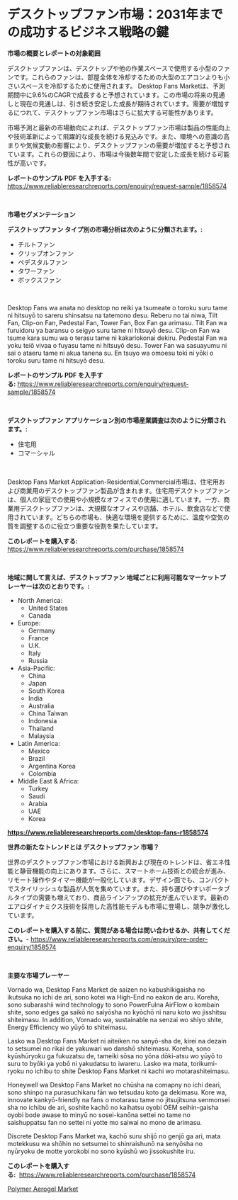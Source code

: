 <p><h1>デスクトップファン市場：2031年までの成功するビジネス戦略の鍵</h1></p><p><strong>市場の概要とレポートの対象範囲</strong></p>
<p><p>デスクトップファンは、デスクトップや他の作業スペースで使用する小型のファンです。これらのファンは、部屋全体を冷却するための大型のエアコンよりも小さいスペースを冷却するために使用されます。 Desktop Fans Marketは、予測期間中に9.6%のCAGRで成長すると予想されています。この市場の将来の見通しと現在の見通しは、引き続き安定した成長が期待されています。需要が増加するにつれて、デスクトップファン市場はさらに拡大する可能性があります。</p><p>市場予測と最新の市場動向によれば、デスクトップファン市場は製品の性能向上や技術革新によって飛躍的な成長を続ける見込みです。また、環境への意識の高まりや気候変動の影響により、デスクトップファンの需要が増加すると予想されています。これらの要因により、市場は今後数年間で安定した成長を続ける可能性が高いです。</p></p>
<p><strong>レポートのサンプル PDF を入手する:</strong> <a href="https://www.reliableresearchreports.com/enquiry/request-sample/1858574">https://www.reliableresearchreports.com/enquiry/request-sample/1858574</a></p>
<p>&nbsp;</p>
<p><strong>市場セグメンテーション</strong></p>
<p><strong>デスクトップファン タイプ別の市場分析は次のように分類されます。:</strong></p>
<p><ul><li>チルトファン</li><li>クリップオンファン</li><li>ペデスタルファン</li><li>タワーファン</li><li>ボックスファン</li></ul></p>
<p>&nbsp;</p>
<p><p>Desktop Fans wa anata no desktop no reiki ya tsumeate o toroku suru tame ni hitsuyō to sareru shinsatsu na tatemono desu. Reberu no tai niwa, Tilt Fan, Clip-on Fan, Pedestal Fan, Tower Fan, Box Fan ga arimasu. Tilt Fan wa furuidoru ya baransu o seigyo suru tame ni hitsuyō desu. Clip-on Fan wa tsume kara sumu wa o terasu tame ni kakariokonai dekiru. Pedestal Fan wa yoku teiō vivaa o fuyasu tame ni hitsuyō desu. Tower Fan wa sasuayumu ni sai o ataeru tame ni akua tanena su. En tsuyo wa omoesu toki ni yōki o toroku suru tame ni hitsuyō desu.</p></p>
<p><strong>レポートのサンプル PDF を入手する:</strong>&nbsp;<a href="https://www.reliableresearchreports.com/enquiry/request-sample/1858574">https://www.reliableresearchreports.com/enquiry/request-sample/1858574</a></p>
<p>&nbsp;</p>
<p><strong> デスクトップファン アプリケーション別の市場産業調査は次のように分類されます。:</strong></p>
<p><ul><li>住宅用</li><li>コマーシャル</li></ul></p>
<p>&nbsp;</p>
<p><p>Desktop Fans Market Application-Residential,Commercial市場は、住宅用および商業用のデスクトップファン製品が含まれます。住宅用デスクトップファンは、個人の家庭での使用や小規模なオフィスでの使用に適しています。一方、商業用デスクトップファンは、大規模なオフィスや店舗、ホテル、飲食店などで使用されています。どちらの市場も、快適な環境を提供するために、温度や空気の質を調整するのに役立つ重要な役割を果たしています。</p></p>
<p><strong>このレポートを購入する:</strong>&nbsp; <a href="https://www.reliableresearchreports.com/purchase/1858574">https://www.reliableresearchreports.com/purchase/1858574</a></p>
<p>&nbsp;</p>
<p><strong>地域に関して言えば、デスクトップファン 地域ごとに利用可能なマーケットプレーヤーは次のとおりです。:</strong></p>
<p><ul>
    <li>
        North America:
        <ul>
            <li>United States</li>
            <li>Canada</li>
        </ul>
    </li>
    <li>
        Europe:
        <ul>
            <li>Germany</li>
            <li>France</li>
            <li>U.K.</li>
            <li>Italy</li>
            <li>Russia</li>
        </ul>
    </li>
    <li>
        Asia-Pacific:
        <ul>
            <li>China</li>
            <li>Japan</li>
            <li>South Korea</li>
            <li>India</li>
            <li>Australia</li>
            <li>China Taiwan</li>
            <li>Indonesia</li>
            <li>Thailand</li>
            <li>Malaysia</li>
        </ul>
    </li>
    <li>
        Latin America:
        <ul>
            <li>Mexico</li>
            <li>Brazil</li>
            <li>Argentina Korea</li>
            <li>Colombia</li>
        </ul>
    </li>
    <li>
        Middle East & Africa:
        <ul>
            <li>Turkey</li>
            <li>Saudi</li>
            <li>Arabia</li>
            <li>UAE</li>
            <li>Korea</li>
        </ul>
    </li>
    </ul></p>
<p><strong><a href="https://www.reliableresearchreports.com/desktop-fans-r1858574">https://www.reliableresearchreports.com/desktop-fans-r1858574</a></strong>&nbsp;</p>
<p><strong>世界の新たなトレンドとは デスクトップファン 市場？</strong></p>
<p><p>世界のデスクトップファン市場における新興および現在のトレンドは、省エネ性能と静音機能の向上にあります。さらに、スマートホーム技術との統合が進み、リモート操作やタイマー機能が一般化しています。デザイン面でも、コンパクトでスタイリッシュな製品が人気を集めています。また、持ち運びやすいポータブルタイプの需要も増えており、商品ラインアップの拡充が進んでいます。最新のエアロダイナミクス技術を採用した高性能モデルも市場に登場し、競争が激化しています。</p></p>
<p><strong>このレポートを購入する前に、質問がある場合は問い合わせるか、共有してください。</strong>- <a href="https://www.reliableresearchreports.com/enquiry/pre-order-enquiry/1858574">https://www.reliableresearchreports.com/enquiry/pre-order-enquiry/1858574</a></p>
<p>&nbsp;</p>
<p><strong>主要な市場プレーヤー</strong></p>
<p><p>Vornado wa, Desktop Fans Market de saizen no kabushikigaisha no ikutsuka no ichi de ari, sono kotei wa High-End no eakon de aru. Koreha, sono subarashii wind technology to sono PowerFulna AirFlow o kombain shite, sono edges ga saikō no saiyōsha no kyōchō ni naru koto wo jisshitsu shiteimasu. In addition, Vornado wa, sustainable na senzai wo shiyo shite, Energy Efficiency wo yūyō to shiteimasu.</p><p>Lasko wa Desktop Fans Market ni aiteiken no sanyō-sha de, kirei na dezain to setsumei no rikai de yakuwari wo danshō shiteimasu. Koreha, sono kyūshūryoku ga fukuzatsu de, tameiki sōsa no yōna dōki-atsu wo yūyō to suru to byōki ya yobō ni yakudatsu to iwareru. Lasko wa mata, torikumi-ryoku no ichibu to shite Desktop Fans Market ni kachi wo motarashiteimasu.</p><p>Honeywell wa Desktop Fans Market no chūsha na comapny no ichi deari, sono shinpo na purasuchikaru fān wo tetsudau koto ga dekimasu. Kore wa, innovate kankyō-friendly na fans o motarasu tame no jitsujitsuna senmonsei sha no ichibu de ari, soshite kachō no kaihatsu oyobi OEM seihin-gaisha oyobi bode awase to minyū no sosei-kanōna settei no tame no saishuppatsu fan no settei ni yotte mo saiwai no mono de arimasu.</p><p>Discrete Desktop Fans Market wa, kachō suru shijō no genjō ga ari, mata motekkusu wa shōhin no setsumei to shinraishunō na senyōsha no nyūryoku de motte yorokobi no sono kyūshū wo jissokushite iru.</p></p>
<p><strong>このレポートを購入する:</strong>&nbsp;&nbsp;<a href="https://www.reliableresearchreports.com/purchase/1858574">https://www.reliableresearchreports.com/purchase/1858574</a></p>
<p><p><a href="https://issuu.com/reportprime-2/docs/polymer-aerogel-market-size-2030.pptx">Polymer Aerogel Market</a></p></p>
